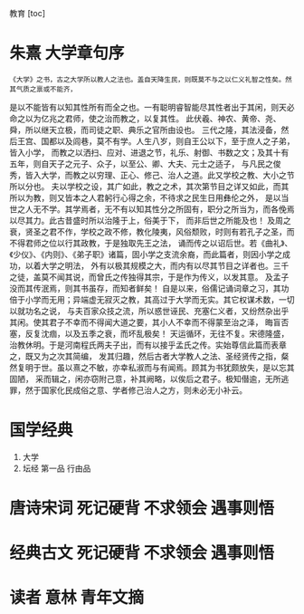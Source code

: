 教育
[toc]

# 朱熹 大学章句序
    《大学》之书，古之大学所以教人之法也。盖自天降生民，则既莫不与之以仁义礼智之性矣。然其气质之禀或不能齐，
是以不能皆有以知其性所有而全之也。一有聪明睿智能尽其性者出于其闲，则天必命之以为亿兆之君师，使之治而教之，以复其性。
此伏羲、神农、黄帝、尧、舜，所以继天立极，而司徒之职、典乐之官所由设也。
    三代之隆，其法浸备，然后王宫、国都以及闾巷，莫不有学。人生八岁，则自王公以下，至于庶人之子弟，皆入小学，
而教之以洒扫、应对、进退之节，礼乐、射御、书数之文；及其十有五年，则自天子之元子、众子，以至公、卿、大夫、元士之适子，
与凡民之俊秀，皆入大学，而教之以穷理、正心、修己、治人之道。此又学校之教、大小之节所以分也。
    夫以学校之设，其广如此，教之之术，其次第节目之详又如此，而其所以为教，则又皆本之人君躬行心得之余，不待求之民生日用彝伦之外，
是以当世之人无不学。其学焉者，无不有以知其性分之所固有，职分之所当为，而各俛焉以尽其力。此古昔盛时所以治隆于上，俗美于下，
而非后世之所能及也！
    及周之衰，贤圣之君不作，学校之政不修，教化陵夷，风俗颓败，时则有若孔子之圣，而不得君师之位以行其政教，于是独取先王之法，
诵而传之以诏后世。若《曲礼》、《少仪》、《内则》、《弟子职》诸篇，固小学之支流余裔，而此篇者，则因小学之成功，以着大学之明法，
外有以极其规模之大，而内有以尽其节目之详者也。三千之徒，盖莫不闻其说，而曾氏之传独得其宗，于是作为传义，以发其意。
及孟子没而其传泯焉，则其书虽存，而知者鲜矣！
    自是以来，俗儒记诵词章之习，其功倍于小学而无用；异端虚无寂灭之教，其高过于大学而无实。其它权谋术数，一切以就功名之说，
与夫百家众技之流，所以惑世诬民、充塞仁义者，又纷然杂出乎其闲。使其君子不幸而不得闻大道之要，其小人不幸而不得蒙至治之泽，
晦盲否塞，反复沈痼，以及五季之衰，而坏乱极矣！
    天运循环，无往不复。宋德隆盛，治教休明。于是河南程氏两夫子出，而有以接乎孟氏之传。实始尊信此篇而表章之，既又为之次其简编，
发其归趣，然后古者大学教人之法、圣经贤传之指，粲然复明于世。虽以熹之不敏，亦幸私淑而与有闻焉。顾其为书犹颇放失，是以忘其固陋，
采而辑之，闲亦窃附己意，补其阙略，以俟后之君子。极知僣逾，无所逃罪，然于国家化民成俗之意、学者修己治人之方，则未必无小补云。

# 国学经典
1. 大学
2. 坛经 第一品 行由品

# 唐诗宋词 死记硬背 不求领会 遇事则悟

# 经典古文 死记硬背 不求领会 遇事则悟

# 读者 意林 青年文摘